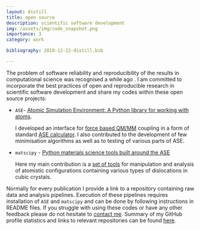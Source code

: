 ```yaml
---
layout: distill
title: open source
description: scientific software development
img: /assets/img/code_snapshot.png
importance: 3
category: work

bibliography: 2018-12-22-distill.bib

---
```


The problem of software reliability and reproducibility of the results in computational science was recognised a while ago <d-cite key="merali2010computational,Baker2016"></d-cite>. I am committed to incorporate the best practices of open and reproducible research <d-cite key="Mesirov2010, manifesto, FAIR"></d-cite> in scientific software development and share my codes within these open source projects:

- `ASE`- [Atomic Simulation Environment: A Python library for working with atoms](https://wiki.fysik.dtu.dk/ase/).

    I developed an interface for [force based QM/MM](https://wiki.fysik.dtu.dk/ase/ase/calculators/qmmm.html?highlight=qmmm#force-based-qm-mm) coupling in a form of standard [ASE calculator](https://wiki.fysik.dtu.dk/ase/ase/calculators/calculators.html#module-ase.calculators). I also contributed to the development of few minimisation algorithms as well as to testing of various parts of ASE.

- `matscipy` - [Python materials science tools built around the ASE](https://github.com/libAtoms/matscipy)

    Here my main contribution is a [set of tools](https://github.com/libAtoms/matscipy/blob/master/matscipy/dislocation.py) for manipulation and analysis of atomistic configurations containing various types of dislocations in cubic crystals.

Normally for every publication I provide a link to a repository containing raw data and analysis pipelines. Execution of these pipelines requires installation of `ASE` and `matscipy` and can be done by following instructions in README files. If you struggle with using these codes or have any other feedback please do not hesitate to [contact me](mailto:Petr.Y.Grigorev@gmail.com). Summary of my GitHub profile statistics and links to relevant repositories can be found [here](/repositories).
